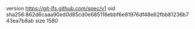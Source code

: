 version https://git-lfs.github.com/spec/v1
oid sha256:862d6caaa90ed0d85cd0e685118ebbf6e81976df48e62fbb81236b743ea7b8ab
size 1580

